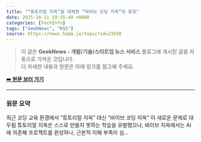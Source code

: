 ```yaml
---
title: "“튜토리얼 지옥”을 대체한 “바이브 코딩 지옥”의 등장"
date: 2025-10-11 19:35:49 +0900
categories: [TechInfo]
tags: ["GeekNews", "RSS"]
source: https://news.hada.io/topic?id=23590
---
```

> 이 글은 **GeekNews - 개발/기술/스타트업 뉴스 서비스** 블로그에 게시된 글을 자동으로 가져온 것입니다. <br>
> 더 자세한 내용과 원문은 아래 링크를 참고해 주세요.

[**➡️ 원문 보러 가기**](https://news.hada.io/topic?id=23590)

---

### 원문 요약
최근 코딩 교육 환경에서 “튜토리얼 지옥” 대신 “바이브 코딩 지옥” 이 새로운 문제로 대두됨 튜토리얼 지옥은 스스로 만들지 못하는 학습을 유발했으나, 바이브 지옥에서는 AI에 의존해 프로젝트를 완성하나, 근본적 이해 부족이 심...
